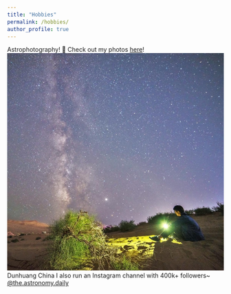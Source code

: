 ```yaml
---
title: "Hobbies"
permalink: /hobbies/
author_profile: true
---
```


Astrophotography! 🌌  Check out my photos [here](https://www.instagram.com/ziming.astro)!  
![My image Name](images/profile.png)
Dunhuang China
I also run an Instagram channel with 400k+ followers~ [@the.astronomy.daily](https://www.instagram.com/the.astronomy.daily/)
